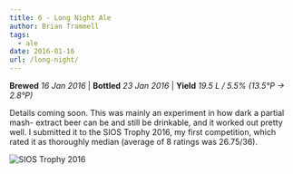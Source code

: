 ```yaml
---
title: 6 - Long Night Ale
author: Brian Trammell
tags:
  - ale
date: 2016-01-16
url: /long-night/
---
```


**Brewed** *16 Jan 2016* | **Bottled** *23 Jan 2016* | **Yield** *19.5 L / 5.5% (13.5&deg;P &#x2192; 2.8&deg;P)*

Details coming soon. This was mainly an experiment in how dark a partial mash-
extract beer can be and still be drinkable, and it worked out pretty well. I
submitted it to the SIOS Trophy 2016, my first competition, which rated it as
thoroughly median (average of 8 ratings was 26.75/36).

![SIOS Trophy 2016](/img/sios-trophy-16.jpg)
